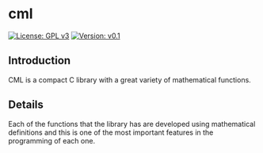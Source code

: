 # cml

[![License: GPL v3](https://img.shields.io/badge/License-GPL%20v3-blue.svg)](http://www.gnu.org/licenses/gpl-3.0)
[![Version: v0.1](https://img.shields.io/badge/Version-v0.2-blue.svg)](https://github.com/COD-Project/cml/releases/tag/v0.1)

## Introduction

CML is a compact C library with a great variety of mathematical functions.

## Details

Each of the functions that the library has are developed using mathematical definitions and this is one of the most important features in the programming of each one.
